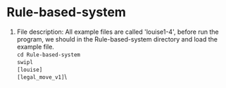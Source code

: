 # Rule-based-system

1. File description: All example files are called 'louise1-4', before run the program, we should in the Rule-based-system directory and load the example file. \
`cd Rule-based-system`\
`swipl`\
`[louise]`\
`[legal_move_v1]`\
